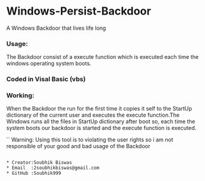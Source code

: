 # Windows-Persist-Backdoor
A Windows Backdoor that lives life long

### Usage:
The Backdoor consist of a execute function which is executed each time the windows operating system boots.

### Coded in Visal Basic (vbs)

### Working:
When the Backdoor the run for the first time it copies it self to the StartUp dictionary of the current user and executes the execute function.The Windows runs all the files in StartUp dictionary after boot so, each time the system boots our backdoor is started and the execute function is executed.

``
Warning:
Using this tool is to violating the user rights so i am not responsible of your good and bad usage of the Backdoor
```

* Creator:Soubhik Biswas
* Email  :2soubhikbiswas@gmail.com
* GitHub :Soubhik999
